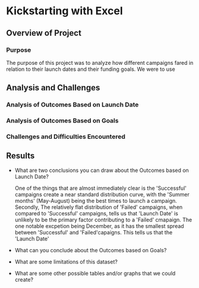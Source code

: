 # Kickstarting with Excel

## Overview of Project
 
### Purpose
The purpose of this project was to analyze how different campaigns fared in relation to their launch dates
and their funding goals. We were to use 

## Analysis and Challenges


### Analysis of Outcomes Based on Launch Date

### Analysis of Outcomes Based on Goals

### Challenges and Difficulties Encountered

## Results

- What are two conclusions you can draw about the Outcomes based on Launch Date?
  
  One of the things that are almost immediately clear is the 'Successful' campaigns create a near standard distribution curve, 
  with the 'Summer months' (May-August) being the best times to launch a campaign.   Secondly, The relatively flat distribution of
  'Failed' campaigns,  when compared to 'Successful' campaigns, tells us that 'Launch Date' is unlikely to be the primary 
  factor contributing to a 'Failed' cmapaign. The one notable excpetion being December, as it has the smallest spread between 'Successful'
  and 'Failed'capaigns. This tells us that the 'Launch Date' 
- What can you conclude about the Outcomes based on Goals?

- What are some limitations of this dataset?

- What are some other possible tables and/or graphs that we could create?
